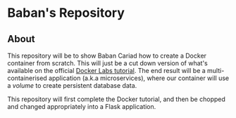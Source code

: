 # Baban's Repository

## About
This repository will be to show Baban Cariad how to create a Docker container from scratch. This will just be a cut down version of what's available on the official [Docker Labs tutorial](https://www.docker.com/101-tutorial/). The end result will be a multi-containerised application (a.k.a microservices), where our container will use a *volume* to create persistent database data.

This repository will first complete the Docker tutorial, and then be chopped and changed appropriately into a Flask application.